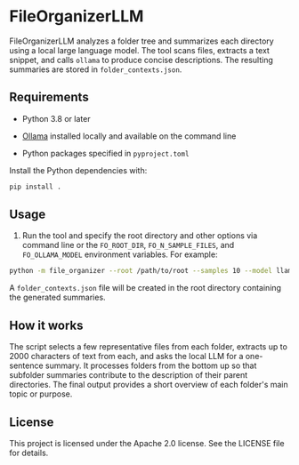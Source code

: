 # FileOrganizerLLM

FileOrganizerLLM analyzes a folder tree and summarizes each directory using a local large language model. The tool scans files, extracts a text snippet, and calls `ollama` to produce concise descriptions. The resulting summaries are stored in `folder_contexts.json`.

## Requirements

- Python 3.8 or later
- [Ollama](https://github.com/jmorganca/ollama) installed locally and available on the command line

- Python packages specified in `pyproject.toml`

Install the Python dependencies with:

```bash
pip install .
```

## Usage

1. Run the tool and specify the root directory and other options via command line or the `FO_ROOT_DIR`, `FO_N_SAMPLE_FILES`, and `FO_OLLAMA_MODEL` environment variables. For example:

```bash
python -m file_organizer --root /path/to/root --samples 10 --model llama3 --verbose
```

A `folder_contexts.json` file will be created in the root directory containing the generated summaries.

## How it works

The script selects a few representative files from each folder, extracts up to 2000 characters of text from each, and asks the local LLM for a one-sentence summary. It processes folders from the bottom up so that subfolder summaries contribute to the description of their parent directories. The final output provides a short overview of each folder's main topic or purpose.

## License

This project is licensed under the Apache 2.0 license. See the LICENSE file for details.
